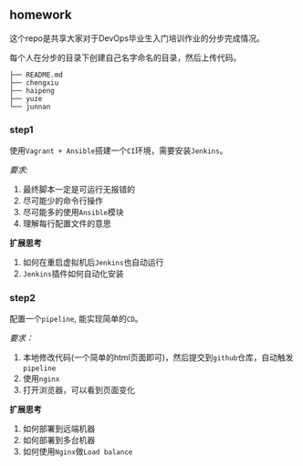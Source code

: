 ## homework

这个repo是共享大家对于DevOps毕业生入门培训作业的分步完成情况。

每个人在分步的目录下创建自己名字命名的目录，然后上传代码。

```
├── README.md
├── chengxiu
├── haipeng
├── yuze
└── junnan
```

### step1
使用`Vagrant + Ansible`搭建一个`CI`环境，需要安装`Jenkins`。

*要求:*
1. 最终脚本一定是可运行无报错的
2. 尽可能少的命令行操作
3. 尽可能多的使用`Ansible`模块
4. 理解每行配置文件的意思

**扩展思考**

1. 如何在重启虚拟机后`Jenkins`也自动运行
2. `Jenkins`插件如何自动化安装

### step2
配置一个`pipeline`, 能实现简单的`CD`。

*要求：*
1. 本地修改代码(一个简单的html页面即可)，然后提交到`github`仓库，自动触发`pipeline`
2. 使用`nginx`
3. 打开浏览器，可以看到页面变化

**扩展思考**

1. 如何部署到远端机器
2. 如何部署到多台机器
3. 如何使用`Nginx`做`Load balance`
